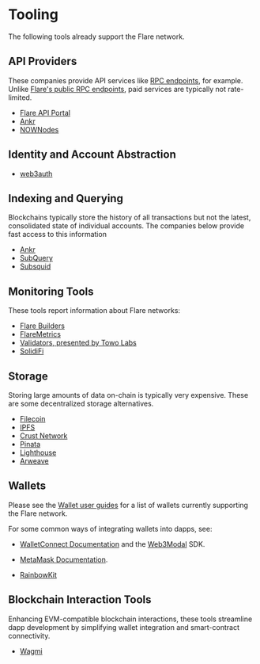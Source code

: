 # Tooling

The following tools already support the Flare network.

## API Providers

These companies provide API services like [RPC endpoints](glossary.md#rpc), for example.
Unlike [Flare's public RPC endpoints](./reference/network-config.md), paid services are typically not rate-limited.

* [Flare API Portal](https://api-portal.flare.network/)
* [Ankr](https://www.ankr.com/blog/flare-ankr-s-next-blockchain-connection/)
* [NOWNodes](https://nownodes.io/nodes)

## Identity and Account Abstraction

* [web3auth](https://web3auth.io/docs/connect-blockchain/flare)

## Indexing and Querying

Blockchains typically store the history of all transactions but not the latest, consolidated state of individual accounts.
The companies below provide fast access to this information

* [Ankr](https://www.ankr.com/blog/flare-ankr-s-next-blockchain-connection/)
* [SubQuery](https://academy.subquery.network/quickstart/quickstart_chains/flare.html)
* [Subsquid](https://docs.subsquid.io/evm-indexing/supported-networks/)

## Monitoring Tools

These tools report information about Flare networks:

* [Flare Builders](https://www.flare.builders/)
* [FlareMetrics](https://flaremetrics.io/)
* [Validators, presented by Towo Labs](https://validators.towolabs.com/)
* [SolidiFi](https://solidifi.app/validators)

## Storage

Storing large amounts of data on-chain is typically very expensive.
These are some decentralized storage alternatives.

* [Filecoin](https://docs.filecoin.io/developers/introduction/filecoin-and-ipfs)
* [IPFS](https://docs.ipfs.tech)
* [Crust Network](https://www.crust.network)
* [Pinata](https://www.pinata.cloud)
* [Lighthouse](https://www.lighthouse.storage)
* [Arweave](https://www.arweave.org)

## Wallets

Please see the [Wallet user guides](../user/wallets/index.md) for a list of wallets currently supporting the Flare network.

For some common ways of integrating wallets into dapps, see:

* [WalletConnect Documentation](https://docs.walletconnect.com/) and the [Web3Modal](https://docs.walletconnect.com/web3modal/about) SDK.

* [MetaMask Documentation](https://docs.metamask.io/wallet/how-to/get-started-building/).

* [RainbowKit](https://www.rainbowkit.com/)

## Blockchain Interaction Tools

Enhancing EVM-compatible blockchain interactions, these tools streamline dapp development by simplifying wallet integration and smart-contract connectivity.

* [Wagmi](https://wagmi.sh/core/api/chains)